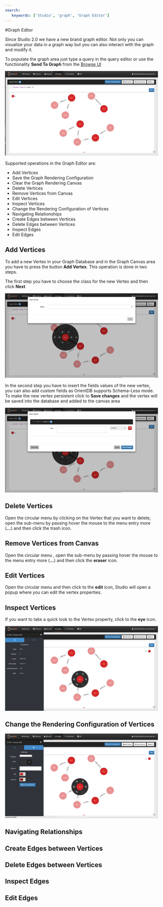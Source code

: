 ```yaml
---
search:
   keywords: ['Studio', 'graph', 'Graph Editor']
---
```


#Graph Editor

Since Studio 2.0 we have a new brand graph editor.  Not only you can visualize your data in a graph way
but you can also interact with the graph and modify it.

To populate the graph area just type a query in the query editor or use the functionality **Send To Graph** from the [Browse UI](Query.md)

![GraphEditor](../images/GraphEditor.png)


Supported operations in the Graph Editor are:

* Add Vertices
* Save the Graph Rendering Configuration
* Clear the Graph Rendering Canvas
* Delete Vertices
* Remove Vertices from Canvas
* Edit Vertices
* Inspect Vertices
* Change the Rendering Configuration of Vertices
* Navigating Relationships
* Create Edges between Vertices
* Delete Edges between Vertices
* Inspect Edges
* Edit Edges


## Add Vertices

To add a new Vertex in your Graph Database and in the Graph Canvas area you have to press the button
**Add Vertex**.
This operation is done in two steps.

The first step you have to choose the class for the new Vertex and then click **Next**

![AddVertex1](../images/AddVertex1.png)

In the second step you have to insert the fields values of the new vertex, you can also add custom fields as OrientDB supports Schema-Less mode. To make the new vertex persistent click to **Save changes** and the 
vertex will be saved into the database and added to the canvas area

![AddVertex2](../images/AddVertex2.png)

## Delete Vertices

Open the circular menu by clicking on the Vertex that you want to delete, open the sub-menu by passing hover the mouse to the menu entry more (**...**) and then click the trash icon.

## Remove Vertices from Canvas

Open the circular menu , open the sub-menu by passing hover the mouse to the menu entry more (**...**) and then click the **eraser** icon.

## Edit Vertices

Open the circular menu and then click to the **edit** icon, Studio will open a popup where you can edit the vertex properties.

## Inspect Vertices

If you want to take a quick look to the Vertex property, click to the **eye** icon.

![Property](../images/Property.png)

## Change the Rendering Configuration of Vertices

![Settings](../images/Settings.png)

## Navigating Relationships

## Create Edges between Vertices

## Delete Edges between Vertices

## Inspect Edges

## Edit Edges
